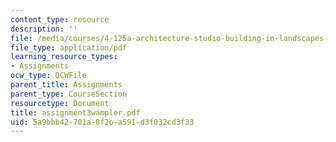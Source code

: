 ```yaml
---
content_type: resource
description: ''
file: /media/courses/4-125a-architecture-studio-building-in-landscapes-fall-2005/5a9bbb42701a8f2ba591d3f032cd3f33_assignment3wampler.pdf
file_type: application/pdf
learning_resource_types:
- Assignments
ocw_type: OCWFile
parent_title: Assignments
parent_type: CourseSection
resourcetype: Document
title: assignment3wampler.pdf
uid: 5a9bbb42-701a-8f2b-a591-d3f032cd3f33
---
```

